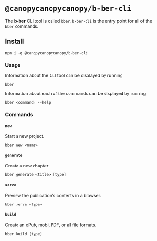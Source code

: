 # `@canopycanopycanopy/b-ber-cli`

The **b-ber** CLI tool is called `bber`. `b-ber-cli` is the entry point for all of the `bber` commands.

## Install

```
npm i -g @canopycanopycanopy/b-ber-cli
```

### Usage

Information about the CLI tool can be displayed by running

```
bber
```

Information about each of the commands can be displayed by running

```
bber <command> --help
```

### Commands

#### `new`

Start a new project.

```
bber new <name>
```

#### `generate`

Create a new chapter.

```
bber generate <title> [type]
```

#### `serve`

Preview the publication's contents in a browser.

```
bber serve <type>
```

#### `build`

Create an ePub, mobi, PDF, or all file formats.

```
bber build [type]
```
